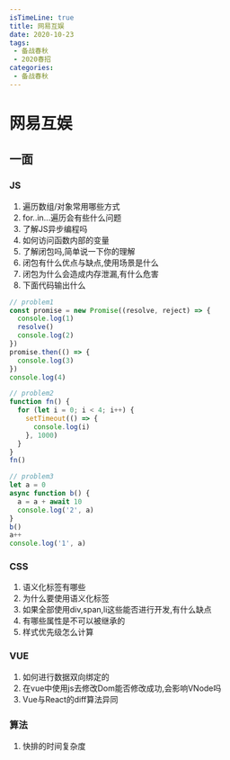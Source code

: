 ```yaml
---
isTimeLine: true
title: 网易互娱
date: 2020-10-23
tags:
 - 备战春秋
 - 2020春招
categories:
 - 备战春秋
---
```

# 网易互娱
## 一面
### JS
1. 遍历数组/对象常用哪些方式
2. for..in...遍历会有些什么问题
3. 了解JS异步编程吗
4. 如何访问函数内部的变量
5. 了解闭包吗,简单说一下你的理解
6. 闭包有什么优点与缺点,使用场景是什么
7. 闭包为什么会造成内存泄漏,有什么危害
8. 下面代码输出什么
```js
// problem1
const promise = new Promise((resolve, reject) => {
  console.log(1)
  resolve()
  console.log(2)
})
promise.then(() => {
  console.log(3)
})
console.log(4)

// problem2
function fn() {
  for (let i = 0; i < 4; i++) {
    setTimeout(() => {
      console.log(i)
    }, 1000)
  }
}
fn()

// problem3
let a = 0
async function b() {
  a = a + await 10
  console.log('2', a)
}
b()
a++
console.log('1', a)
```
### CSS
1. 语义化标签有哪些
2. 为什么要使用语义化标签
3. 如果全部使用div,span,li这些能否进行开发,有什么缺点
4. 有哪些属性是不可以被继承的
5. 样式优先级怎么计算

### VUE
1. 如何进行数据双向绑定的
2. 在vue中使用js去修改Dom能否修改成功,会影响VNode吗
3. Vue与React的diff算法异同

### 算法
1. 快排的时间复杂度
